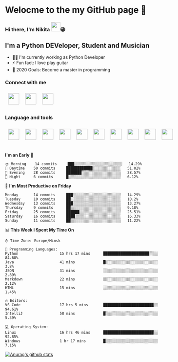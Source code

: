 # Welocme to the my GitHub page 🎉

### Hi there, I'm Nikita <a href="https://www.gautamkrishnar.com/"><img src="https://media.giphy.com/media/hvRJCLFzcasrR4ia7z/giphy.gif" width="30px" height="30px"></a>😀


## I'm a Python DEVeloper, Student and Musician


- 🧙‍♂️ I'm currently working as Python Developer
- ⚡ Fun fact: I love play guitar
- 🥅 2020 Goals: Become a master in programming

### Connect with me

<div class="social" style="display:flex">
    <a href="https://www.linkedin.com/in/nikita-efremov-6820a2130/">
        <img style="margin: 10px" src="https://www.flaticon.com/svg/static/icons/svg/145/145807.svg" alt="" width="36px"/>
    </a>
    <a href="https://vk.com/nikefr7">
        <img style="margin: 10px" src="https://www.flaticon.com/svg/static/icons/svg/145/145813.svg" alt="" width="36px"/>
    </a>
    <a href="https://www.instagram.com/nikefr7/">
        <img style="margin: 10px" src="https://www.flaticon.com/svg/static/icons/svg/145/145805.svg" alt="" width="36px"/>
    </a>
</div>

### Language and tools

<div class="social" style="display:flex">
    <img style="margin:10px" src="https://www.simplilearn.com/ice9/free_resources_article_thumb/VSCode.png" alt="" width="36px" height="36px"/>
    <img style="margin:10px" src="https://cdn4.iconfinder.com/data/icons/logos-and-brands/512/267_Python_logo-512.png" width="36px" height="36px"/>
    <img style="margin:10px" src="https://www.flaticon.com/svg/static/icons/svg/1265/1265531.svg" width="36px" height="36px">
    <img style="margin:10px" src="https://cdn.worldvectorlogo.com/logos/django.svg" width="36px" height="36px">
    <img style="margin:10px" src="https://cdn.worldvectorlogo.com/logos/linux-tux-2.svg" width="36px" height="36px">
    <img style="margin:10px" src="https://cdn.worldvectorlogo.com/logos/git-icon.svg" width="36px" height="36px">
    <img style="margin:10px" src="https://cdn.worldvectorlogo.com/logos/bootstrap-4.svg" width="36px" height="36px">
    <img style="margin:10px" src="https://cdn.worldvectorlogo.com/logos/html-5.svg" width="36px" height="36px">
    <img style="margin:10px" src="https://cdn.worldvectorlogo.com/logos/nginx-1.svg" width="36px" height="36px">
    <img style="margin:10px" src="https://cdn.worldvectorlogo.com/logos/javascript.svg" width="36px" height="36px">
</div>

<br>



<!--START_SECTION:waka-->
**I'm an Early 🐤** 

```text
🌞 Morning    14 commits     ███░░░░░░░░░░░░░░░░░░░░░░   14.29% 
🌆 Daytime    50 commits     ████████████░░░░░░░░░░░░░   51.02% 
🌃 Evening    28 commits     ███████░░░░░░░░░░░░░░░░░░   28.57% 
🌙 Night      6 commits      █░░░░░░░░░░░░░░░░░░░░░░░░   6.12%

```
📅 **I'm Most Productive on Friday** 

```text
Monday       14 commits     ███░░░░░░░░░░░░░░░░░░░░░░   14.29% 
Tuesday      10 commits     ██░░░░░░░░░░░░░░░░░░░░░░░   10.2% 
Wednesday    13 commits     ███░░░░░░░░░░░░░░░░░░░░░░   13.27% 
Thursday     9 commits      ██░░░░░░░░░░░░░░░░░░░░░░░   9.18% 
Friday       25 commits     ██████░░░░░░░░░░░░░░░░░░░   25.51% 
Saturday     16 commits     ████░░░░░░░░░░░░░░░░░░░░░   16.33% 
Sunday       11 commits     ██░░░░░░░░░░░░░░░░░░░░░░░   11.22%

```


📊 **This Week I Spent My Time On** 

```text
⌚︎ Time Zone: Europe/Minsk

💬 Programming Languages: 
Python                   15 hrs 17 mins      █████████████████████░░░░   84.68% 
Java                     41 mins             █░░░░░░░░░░░░░░░░░░░░░░░░   3.8% 
JSON                     31 mins             ░░░░░░░░░░░░░░░░░░░░░░░░░   2.89% 
Markdown                 22 mins             ░░░░░░░░░░░░░░░░░░░░░░░░░   2.12% 
HTML                     15 mins             ░░░░░░░░░░░░░░░░░░░░░░░░░   1.45%

🔥 Editors: 
VS Code                  17 hrs 5 mins       ███████████████████████░░   94.61% 
IntelliJ                 58 mins             █░░░░░░░░░░░░░░░░░░░░░░░░   5.39%

💻 Operating System: 
Linux                    16 hrs 46 mins      ███████████████████████░░   92.85% 
Windows                  1 hr 17 mins        █░░░░░░░░░░░░░░░░░░░░░░░░   7.15%

```


<!--END_SECTION:waka-->


[![Anurag's github stats](https://github-readme-stats.vercel.app/api?username=NikDark)](https://github.com/anuraghazra/github-readme-stats)

[VK]: https://vk.com/nikefr7
[LinkedIn]: https://www.linkedin.com/in/nikita-efremov-6820a2130/
[Instagram]: https://www.instagram.com/nikefr7/
